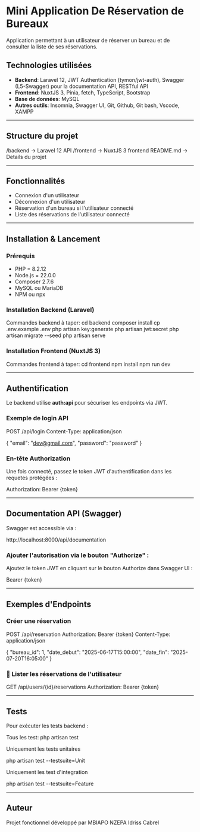 
# Mini Application De Réservation de Bureaux

Application permettant à un utilisateur de réserver un bureau et de consulter la liste de ses réservations.

## Technologies utilisées

- **Backend**: Laravel 12, JWT Authentication (tymon/jwt-auth), Swagger (L5-Swagger) pour la documentation API, RESTful API
- **Frontend**: NuxtJS 3, Pinia, fetch, TypeScript, Bootstrap
- **Base de données**: MySQL
- **Autres outils**: Insomnia, Swagger UI, Git, Github, Git bash, Vscode, XAMPP
---

## Structure du projet

/backend      -> Laravel 12 API
/frontend     -> NuxtJS 3 frontend
README.md     -> Details du projet

---

## Fonctionnalités

-  Connexion d'un utilisateur
-  Déconnexion d'un utilisateur
-  Réservation d'un bureau si l'utilisateur connecté 
-  Liste des réservations de l'utilisateur connecté

---

## Installation & Lancement

### Prérequis

- PHP = 8.2.12
- Node.js = 22.0.0
- Composer 2.7.6
- MySQL ou MariaDB
- NPM ou npx

### Installation Backend (Laravel)

Commandes backend à taper:
cd backend
composer install
cp .env.example .env
php artisan key:generate
php artisan jwt:secret
php artisan migrate --seed
php artisan serve

### Installation Frontend (NuxtJS 3)

Commandes frontend à taper:
cd frontend
npm install
npm run dev

---

## Authentification

Le backend utilise **auth:api** pour sécuriser les endpoints via JWT.

### Exemple de login API

POST /api/login
Content-Type: application/json

{
  "email": "dev@gmail.com",
  "password": "password"
}

### En-tête Authorization

Une fois connecté, passez le token JWT d'authentification dans les requetes protégées :

Authorization: Bearer {token}

---

## Documentation API (Swagger)

Swagger est accessible via :

http://localhost:8000/api/documentation

### Ajouter l'autorisation via le bouton "Authorize" :

Ajoutez le token JWT en cliquant sur le bouton Authorize dans Swagger UI :

Bearer {token}

---

## Exemples d'Endpoints

### Créer une réservation

POST /api/reservation
Authorization: Bearer {token}
Content-Type: application/json

{
  "bureau_id": 1,
  "date_debut": "2025-06-17T15:00:00",
  "date_fin": "2025-07-20T16:05:00"
}

### 📄 Lister les réservations de l'utilisateur

GET /api/users/{id}/reservations
Authorization: Bearer {token}

---

## Tests

Pour exécuter les tests backend :

Tous les test: 
php artisan test

Uniquement les tests unitaires

php artisan test --testsuite=Unit

Uniquement les test d'integration

php artisan test --testsuite=Feature


---

## Auteur

Projet fonctionnel développé par MBIAPO NZEPA Idriss Cabrel

